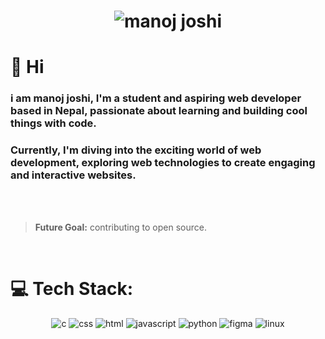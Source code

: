 <h1 align="center">  
    <img src="https://raw.githubusercontent.com/hello-manoj/hello-manoj/main/name.svg" alt="manoj joshi">  
</h1> 

# 👋 Hi

### i am **manoj joshi**, I'm a student and aspiring web developer based in Nepal, passionate about learning and building cool things with code.

### Currently, I'm diving into the exciting world of web development, exploring **web technologies** to create engaging and interactive websites.
<br><br>
> **Future Goal:** contributing to open source.
<br>
 

# 💻 Tech Stack:
<center>
<img src="https://raw.githubusercontent.com/hello-manoj/hello-manoj/main/techStack/c.png" alt="c">
<img src="https://raw.githubusercontent.com/hello-manoj/hello-manoj/main/techStack/css3.png" alt="css">
<img src="https://raw.githubusercontent.com/hello-manoj/hello-manoj/main/techStack/html.png" alt="html">
<img src="https://raw.githubusercontent.com/hello-manoj/hello-manoj/main/techStack/js.png" alt="javascript">
<img src="https://raw.githubusercontent.com/hello-manoj/hello-manoj/main/techStack/python.png" alt="python">
<img src="https://raw.githubusercontent.com/hello-manoj/hello-manoj/main/techStack/figma.png" alt="figma">
<img src="https://raw.githubusercontent.com/hello-manoj/hello-manoj/main/techStack/linux.png" alt="linux">
</center>
